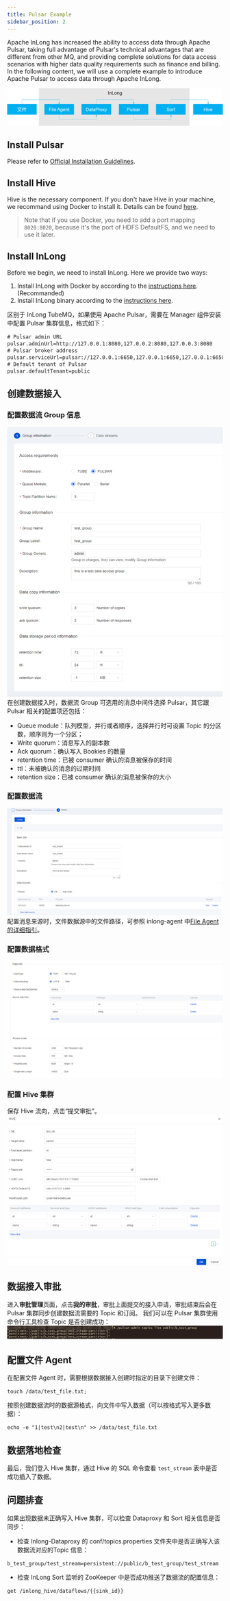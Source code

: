 ```yaml
---
title: Pulsar Example
sidebar_position: 2
---
```


Apache InLong has increased the ability to access data through Apache Pulsar, taking full advantage of Pulsar's technical advantages that are different from other MQ, and providing complete solutions for data access scenarios with higher data quality requirements such as finance and billing.
In the following content, we will use a complete example to introduce Apache Pulsar to access data through Apache InLong.

![Create Group](img/pulsar-arch.png)

## Install Pulsar
Please refer to [Official Installation Guidelines](https://pulsar.apache.org/docs/en/standalone/).

## Install Hive
Hive is the necessary component. If you don't have Hive in your machine, we recommand using Docker to install it. Details can be found [here](https://github.com/big-data-europe/docker-hive).

> Note that if you use Docker, you need to add a port mapping `8020:8020`, because it's the port of HDFS DefaultFS, and we need to use it later.

## Install InLong
Before we begin, we need to install InLong. Here we provide two ways:
1. Install InLong with Docker by according to the [instructions here](deployment/docker.md).(Recommanded)
2. Install InLong binary according to the [instructions here](deployment/bare_metal.md).

区别于 InLong TubeMQ，如果使用 Apache Pulsar，需要在 Manager 组件安装中配置 Pulsar 集群信息，格式如下：
```
# Pulsar admin URL
pulsar.adminUrl=http://127.0.0.1:8080,127.0.0.2:8080,127.0.0.3:8080
# Pulsar broker address
pulsar.serviceUrl=pulsar://127.0.0.1:6650,127.0.0.1:6650,127.0.0.1:6650
# Default tenant of Pulsar
pulsar.defaultTenant=public
```

## 创建数据接入
### 配置数据流 Group 信息
![](img/pulsar-group.png)
在创建数据接入时，数据流 Group 可选用的消息中间件选择 Pulsar，其它跟 Pulsar 相关的配置项还包括：
- Queue module：队列模型，并行或者顺序，选择并行时可设置 Topic 的分区数，顺序则为一个分区；
- Write quorum：消息写入的副本数
- Ack quorum：确认写入 Bookies 的数量
- retention time：已被 consumer 确认的消息被保存的时间
- ttl：未被确认的消息的过期时间
- retention size：已被 consumer 确认的消息被保存的大小

### 配置数据流
![](img/pulsar-stream.png)
配置消息来源时，文件数据源中的文件路径，可参照 inlong-agent 中[File Agent的详细指引](https://inlong.apache.org/docs/next/modules/agent/file#file-agent-configuration)。

### 配置数据格式
![](img/pulsar-data.png)

### 配置 Hive 集群
保存 Hive 流向，点击“提交审批”。
![](img/pulsar-hive.png)

## 数据接入审批
进入**审批管理**页面，点击**我的审批**，审批上面提交的接入申请，审批结束后会在 Pulsar 集群同步创建数据流需要的 Topic 和订阅。
我们可以在 Pulsar 集群使用命令行工具检查 Topic 是否创建成功：
![](img/pulsar-topic.png)

## 配置文件 Agent
在配置文件 Agent 时，需要根据数据接入创建时指定的目录下创建文件：
```
touch /data/test_file.txt;
```

按照创建数据流时的数据源格式，向文件中写入数据（可以按格式写入更多数据）：
```
echo -e "1|test\n2|test\n" >> /data/test_file.txt
```

## 数据落地检查

最后，我们登入 Hive 集群，通过 Hive 的 SQL 命令查看 `test_stream` 表中是否成功插入了数据。

## 问题排查
如果出现数据未正确写入 Hive 集群，可以检查 Dataproxy 和 Sort 相关信息是否同步：
- 检查 Inlong-Dataproxy 的 conf/topics.properties 文件夹中是否正确写入该数据流对应的Topic 信息：
```
b_test_group/test_stream=persistent://public/b_test_group/test_stream
```

- 检查 InLong  Sort 监听的 ZooKeeper 中是否成功推送了数据流的配置信息：
```
get /inlong_hive/dataflows/{{sink_id}}
```
